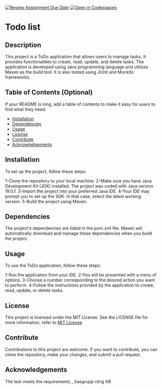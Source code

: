 [![Review Assignment Due Date](https://classroom.github.com/assets/deadline-readme-button-24ddc0f5d75046c5622901739e7c5dd533143b0c8e959d652212380cedb1ea36.svg)](https://classroom.github.com/a/MYVtI0hB)
[![Open in Codespaces](https://classroom.github.com/assets/launch-codespace-7f7980b617ed060a017424585567c406b6ee15c891e84e1186181d67ecf80aa0.svg)](https://classroom.github.com/open-in-codespaces?assignment_repo_id=11373973)
# Todo list

## Description
This project is a ToDo application that allows users to manage tasks. 
It provides functionalities to create, read, update, and delete tasks. 
The application is developed using Java programming language and utilizes Maven as the build tool. 
It is also tested using JUnit and Mockito frameworks.


## Table of Contents (Optional)

If your README is long, add a table of contents to make it easy for users to find what they need.

- [Installation](#installation)
- [Dependencies](#Dependencies)
- [Usage](#usage)
- [License](#License)
- [Contribute](#Contribute)
- [Acknowledgements](#Acknowledgements)

## Installation

To set up the project, follow these steps:

1-Clone the repository to your local machine.
2-Make sure you have Java Development Kit (JDK) installed. The project was coded with Java version 19.0.1.
3-Import the project into your preferred Java IDE.
4-Your IDE may prompt you to set up the SDK. In that case, select the latest working version.
5-Build the project using Maven.

## Dependencies
The project's dependencies are listed in the pom.xml file. 
Maven will automatically download and manage these dependencies when you build the project.
## Usage
To use the ToDo application, follow these steps:

1-Run the application from your IDE.
2-You will be presented with a menu of options.
3-Choose a number corresponding to the desired action you want to perform.
4-Follow the instructions provided by the application to create, read, update, or delete tasks.


## License

This project is licensed under the MIT License. See the LICENSE file for more information, refer to [MIT License](https://choosealicense.com/licenses/mit/).

## Contribute
Contributions to this project are welcome. If you want to contribute, you can clone the repository, make your changes, and submit a pull request.

## Acknowledgements
The test meets the requirements _ basgrupp rörig AB


